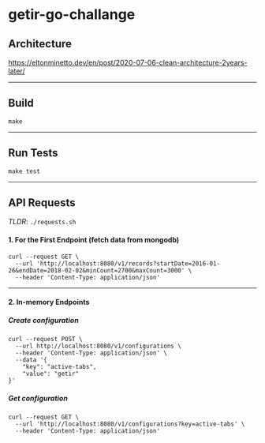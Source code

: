 # getir-go-challange


## Architecture

https://eltonminetto.dev/en/post/2020-07-06-clean-architecture-2years-later/

---
## Build

`make`

---
## Run Tests

`make test`

---


## API Requests

*TLDR*: `./requests.sh`

#### 1. For the First Endpoint (fetch data from mongodb)
```
curl --request GET \
  --url 'http://localhost:8080/v1/records?startDate=2016-01-26&endDate=2018-02-02&minCount=2700&maxCount=3000' \
  --header 'Content-Type: application/json'
```
---
#### 2. In-memory Endpoints

##### Create configuration
```
curl --request POST \
  --url http://localhost:8080/v1/configurations \
  --header 'Content-Type: application/json' \
  --data '{
	"key": "active-tabs",
	"value": "getir"
}'
```
##### Get configuration

```
curl --request GET \
  --url 'http://localhost:8080/v1/configurations?key=active-tabs' \
  --header 'Content-Type: application/json'
```

